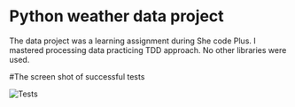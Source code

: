 # Python weather data project

The data project was a learning assignment during She code Plus. I mastered processing data practicing TDD approach. No other libraries were used.

#The screen shot of successful tests

![Tests](/python-tests.png)

